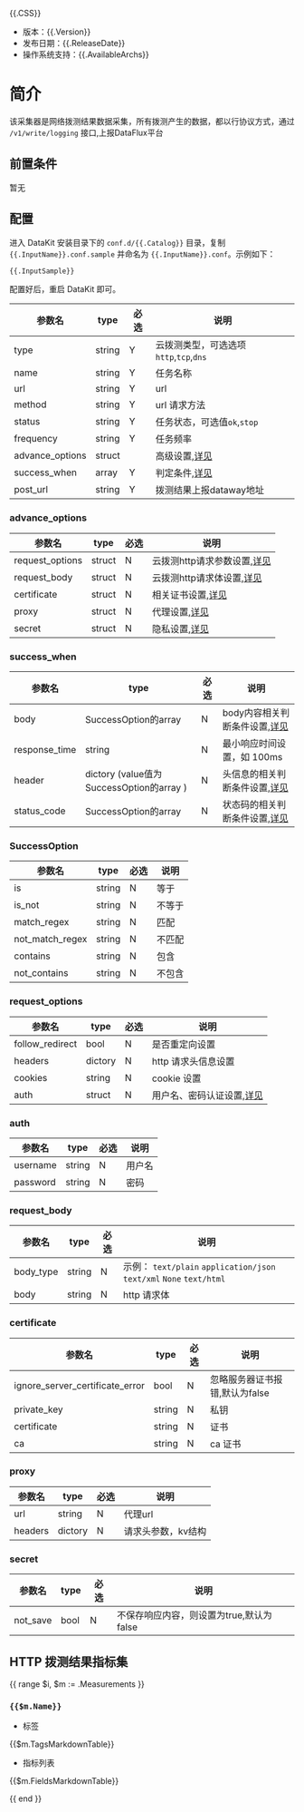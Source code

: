{{.CSS}}

- 版本：{{.Version}}
- 发布日期：{{.ReleaseDate}}
- 操作系统支持：{{.AvailableArchs}}

# 简介

该采集器是网络拨测结果数据采集，所有拨测产生的数据，都以行协议方式，通过 `/v1/write/logging` 接口,上报DataFlux平台

## 前置条件

暂无

## 配置

进入 DataKit 安装目录下的 `conf.d/{{.Catalog}}` 目录，复制 `{{.InputName}}.conf.sample` 并命名为 `{{.InputName}}.conf`。示例如下：

```python
{{.InputSample}}
```

配置好后，重启 DataKit 即可。

|  参数名        |   type  | 必选  |          说明          |
|---------------|----------|----|------------------------|
| type          |  string  |  Y | 云拨测类型，可选选项`http`,`tcp`,`dns`  |
| name       |  string   |  Y | 任务名称|
| url       |  string   |  Y | url|
| method       |  string   |  Y | url 请求方法|
| status       |  string   |  Y | 任务状态，可选值`ok`,`stop`|
| frequency       |  string   |  Y | 任务频率|
| advance_options  |  struct   |   | 高级设置,[详见](#advance_options) |
| success_when       |  array   | Y  |判定条件,[详见](#success_when) |
| post_url | string | Y | 拨测结果上报dataway地址|

### advance_options 

|  参数名        |   type  | 必选  |          说明          |
|---------------|----------|----|------------------------|
| request_options          |  struct  |  N | 云拨测http请求参数设置,[详见](#request_options)  |
| request_body       |  struct   |  N | 云拨测http请求体设置,[详见](#request_body)|
| certificate       |  struct   |  N | 相关证书设置,[详见](#certificate)|
| proxy     |  struct   |  N | 代理设置,[详见](#proxy)|
| secret       |  struct   |  N | 隐私设置,[详见](#secret)|


### success_when

|  参数名        |   type  | 必选  |          说明          |
|---------------|----------|----|------------------------|
| body          |  SuccessOption的array |  N |  body内容相关判断条件设置,[详见](#SuccessOption) |
| response_time |  string   |  N | 最小响应时间设置，如 100ms|
| header |  dictory (value值为 SuccessOption的array )   |  N | 头信息的相关判断条件设置,[详见](#SuccessOption)|
| status_code  |  SuccessOption的array   |  N | 状态码的相关判断条件设置,[详见](#SuccessOption)|

### SuccessOption

|  参数名        |   type  | 必选  |          说明          |
|---------------|----------|----|------------------------|
| is |  string  |  N | 等于 |
| is_not       |  string   |  N | 不等于|
| match_regex       |  string   |  N | 匹配 |
| not_match_regex     |  string   |  N | 不匹配|
| contains       |  string   |  N | 包含 |
| not_contains     |  string   |  N | 不包含 |

### request_options

|  参数名        |   type  | 必选  |          说明          |
|---------------|----------|----|------------------------|
| follow_redirect |  bool  |  N | 是否重定向设置 |
| headers       |  dictory   |  N | http 请求头信息设置|
| cookies       |  string   |  N | cookie 设置|
| auth     |  struct   |  N | 用户名、密码认证设置,[详见](#auth)|

### auth

|  参数名        |   type  | 必选  |          说明          |
|---------------|----------|----|------------------------|
| username |  string  |  N | 用户名  |
| password |  string   |  N | 密码|

###  request_body

|  参数名        |   type  | 必选  |          说明          |
|---------------|----------|----|------------------------|
| body_type |  string  |  N | 示例： `text/plain` `application/json` `text/xml` `None` `text/html`|
| body       |  string   |  N | http 请求体|

###  certificate

|  参数名        |   type  | 必选  |          说明          |
|---------------|----------|----|------------------------|
| ignore_server_certificate_error |  bool  |  N | 忽略服务器证书报错,默认为false |
| private_key       |  string   |  N | 私钥|
| certificate       |  string   |  N | 证书|
| ca     |  string   |  N | ca 证书 |

### proxy

|  参数名        |   type  | 必选  |          说明          |
|---------------|----------|----|------------------------|
| url |  string  |  N | 代理url|
| headers |  dictory   |  N | 请求头参数，kv结构|


### secret

|  参数名        |   type  | 必选  |          说明          |
|---------------|----------|----|------------------------|
| not_save |  bool  |  N | 不保存响应内容，则设置为true,默认为false|

##  HTTP 拨测结果指标集

{{ range $i, $m := .Measurements }}

### `{{$m.Name}}`

-  标签

{{$m.TagsMarkdownTable}}

- 指标列表

{{$m.FieldsMarkdownTable}}

{{ end }}
